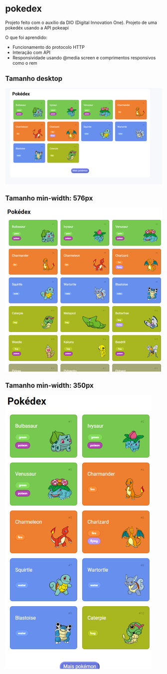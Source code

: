 # pokedex

Projeto feito com o auxílio da DIO (Digital Innovation One). Projeto de uma pokedéx usando a API pokeapi

O que foi aprendido:
* Funcionamento do protocolo HTTP
* Interação com API
* Responsividade usando @media screen e comprimentos responsivos como o rem

## Tamanho desktop
<img src="assets\img\imagem_pokedex.png" alt="imagem de desktop">

## Tamanho min-width: 576px
<img src="assets\img\imagem_pokedex_responsive1.png" alt="imagem responsiva de 576px">

## Tamanho min-width: 350px
<img src="assets\img\imagem_pokedex_responsive2.png" alt="imagem responsiva de 350px">
